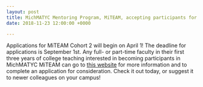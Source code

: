 ```yaml
---
layout: post
title: MichMATYC Mentoring Program, MiTEAM, accepting participants for second cohort!
date: 2018-11-23 12:00:00 +0000

---
```

Applications for MiTEAM Cohort 2 will begin on April 1! The deadline for applications is September 1st. Any full- or part-time faculty in their first three years of college teaching interested in becoming participants in MichMATYC MiTEAM can go to [this website](http://bit.ly/MiTeam) for more information and to complete an application for consideration. Check it out today, or suggest it to newer colleagues on your campus!  